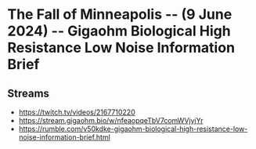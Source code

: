 # The Fall of Minneapolis -- (9 June 2024) -- Gigaohm Biological High Resistance Low Noise Information Brief

## Streams
- https://twitch.tv/videos/2167710220
- https://stream.gigaohm.bio/w/nfeaopqeTbV7comWVjyjYr
- https://rumble.com/v50kdke-gigaohm-biological-high-resistance-low-noise-information-brief.html

